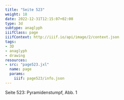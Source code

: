 ```yaml
---
title: "Seite 523"
weight: 18
date: 2022-12-31T12:15:07+02:00
type: 3d
subtype: anaglyph
iiifClass: page
iiifContext: http://iiif.io/api/image/2/context.json
tags:
- 3D
- anaglyph
- drawing
resources:
- src: "page523.jxl"
  name: page
  params:
    iiif: page523/info.json
---
```

Seite 523: Pyramidenstumpf, Abb. 1
